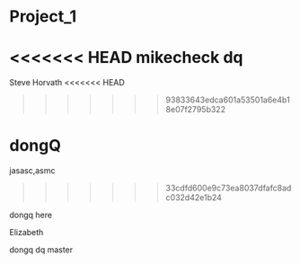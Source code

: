 # Project_1

<<<<<<< HEAD
mikecheck dq
=======
Steve Horvath
<<<<<<< HEAD
>>>>>>> 93833643edca601a53501a6e4b18e07f2795b322

dongQ
=======

jasasc,asmc
>>>>>>> 33cdfd600e9c73ea8037dfafc8adc032d42e1b24

dongq here

Elizabeth 

dongq dq master
